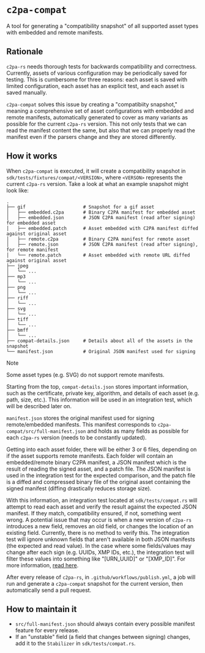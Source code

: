 # `c2pa-compat`
A tool for generating a "compatibility snapshot" of all supported asset types with embedded and remote manifests.

## Rationale
`c2pa-rs` needs thorough tests for backwards compatibility and correctness. Currently, assets of various configuration may be periodically saved for testing. This is cumbersome for three reasons: each asset is saved with limited configuration, each asset has an explicit test, and each asset is saved manually. 

`c2pa-compat` solves this issue by creating a "compatibiity snapshot," meaning a comprehensive set of asset configurations with embedded and remote manifests, automatically generated to cover as many variants as possible for the current `c2pa-rs` version. This not only tests that we can read the manifest content the same, but also that we can properly read the manifest even if the parsers change and they are stored differently.

## How it works
When `c2pa-compat` is executed, it will create a compatibility snapshot in `sdk/tests/fixtures/compat/<VERSION>`, where `<VERSON>` represents the current `c2pa-rs` version. Take a look at what an example snapshot might look like:

    .
    ├── gif                     # Snapshot for a gif asset 
    │   ├── embedded.c2pa       # Binary C2PA manifest for embedded asset
    │   ├── embedded.json       # JSON C2PA manifest (read after signing) for embedded asset
    │   ├── embedded.patch      # Asset embedded with C2PA manifest diffed against original asset
    │   ├── remote.c2pa         # Binary C2PA manifest for remote asset
    │   ├── remote.json         # JSON C2PA manifest (read after signing), for remote manifest
    │   └── remote.patch        # Asset embedded with remote URL diffed against original asset
    ├── jpeg
    │   └── ...
    ├── mp3
    │   └── ...
    ├── png
    │   └── ...
    ├── riff
    │   └── ...
    ├── svg
    │   └── ...
    ├── tiff
    │   └── ...
    ├── bmff
    │   └── ...
    ├── compat-details.json     # Details about all of the assets in the snapshot
    └── manifest.json           # Original JSON manifest used for signing

> [!NOTE]
> Some asset types (e.g. SVG) do not support remote manifests.

Starting from the top, `compat-details.json` stores important information, such as the certificate, private key, algorithm, and details of each asset (e.g. path, size, etc.). This information will be used in an integration test, which will be described later on.

`manifest.json` stores the original manifest used for signing remote/embedded manifests. This manifest corresponds to `c2pa-compat/src/full-manifest.json` and holds as many fields as possible for each `c2pa-rs` version (needs to be constantly updated).  

Getting into each asset folder, there will be either 3 or 6 files, depending on if the asset supports remote manifests. Each folder will contain an embedded/remote binary C2PA manifest, a JSON manifest which is the result of reading the signed asset, and a patch file. The JSON manifest is used in the integration test for the expected comparison, and the patch file is a diffed and compressed binary file of the original asset containing the signed manifest (diffing drastically reduces storage size).

With this information, an integration test located at `sdk/tests/compat.rs` will attempt to read each asset and verify the result against the expected JSON manifest. If they match, compatibility ensured, if not, something went wrong. A potential issue that may occur is when a new version of `c2pa-rs` introduces a new field, removes an old field, or changes the location of an existing field. Currently, there is no method to verify this. The integration test will ignore unknown fields that aren't available in both JSON manifests (the expected and read value). In the case where some fields/values may change after each sign (e.g. UUIDs, XMP IDs, etc.), the integration test will filter these values into something like "[URN_UUID]" or "[XMP_ID]". For more information, [read here](https://github.com/contentauth/c2pa-rs/pull/513#issuecomment-2291265657).

After every release of `c2pa-rs`, in `.github/workflows/publish.yml`, a job will run and generate  a `c2pa-compat` snapshot for the current version, then automatically send a pull request.

## How to maintain it
- `src/full-manifest.json` should always contain every possible manifest feature for every release.
- If an "unstable" field (a field that changes between signing) changes, add it to the `Stabilizer` in `sdk/tests/compat.rs`. 
